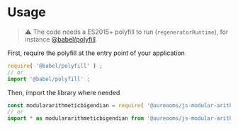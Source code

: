 # Usage

> :warning: The code needs a ES2015+ polyfill to run (`regeneratorRuntime`),
> for instance [@babel/polyfill](https://babeljs.io/docs/usage/polyfill).

First, require the polyfill at the entry point of your application
```js
require( '@babel/polyfill' ) ;
// or
import '@babel/polyfill' ;
```

Then, import the library where needed
```js
const modulararithmeticbigendian = require( '@aureooms/js-modular-arithmetic-big-endian' ) ;
// or
import * as modulararithmeticbigendian from '@aureooms/js-modular-arithmetic-big-endian' ;
```
